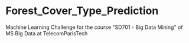 # Forest_Cover_Type_Prediction

Machine Learning Challenge for the course "SD701 - Big Data Mining" of MS Big Data at TelecomParisTech
